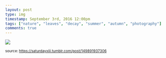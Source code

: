 ```yaml
---
layout: post
type: img
timestamp: September 3rd, 2016 12:00pm
tags: ["nature", "leaves", "decay", "summer", "autumn", "photography"]
comments: true
---
```

<img src="https://saturdayxiii.github.io/media/149891937306.jpg"/>
  
<small>source: https://saturdayxiii.tumblr.com/post/149891937306</small>